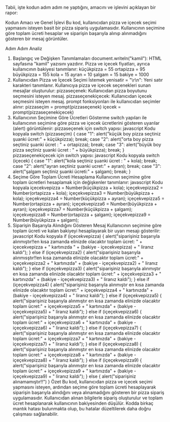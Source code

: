 Tabii, işte kodun adım adım ne yaptığını, amacını ve işlevini açıklayan bir rapor:

Kodun Amacı ve Genel İşlevi
Bu kod, kullanıcıdan pizza ve içecek seçimi yapmasını isteyen basit bir pizza sipariş uygulamasıdır. Kullanıcının seçimine göre toplam ücreti hesaplar ve siparişin başarıyla alınıp alınmadığını gösteren bir mesaj görüntüler.

Adım Adım Analiz
1. Başlangıç ve Değişken Tanımlamaları
document.writeln("kamil"): HTML sayfasına "kamil" yazısını yazdırır.
Pizza ve içecek fiyatları, ayrıca kullanıcının bakiyesi tanımlanır:
küçükpizza = 55
ortapizza = 95
büyükpizza = 155
kola = 15
ayran = 10
şalgam = 15
bakiye = 1000
2. Kullanıcıdan Pizza ve İçecek Seçimi İstemek
yenisatir = "\r\n": Yeni satır karakteri tanımlanır.
Kullanıcıya pizza ve içecek seçenekleri sunan mesajlar oluşturulur:
pizzaseçenek: Kullanıcıdan pizza boyutunu seçmesini isteyen mesaj.
pizzaseçenekiçecek: Kullanıcıdan içecek seçmesini isteyen mesaj.
prompt fonksiyonları ile kullanıcıdan seçimler alınır:
pizzaseçim = prompt(pizzaseçenek)
içecek = prompt(pizzaseçenekiçecek)
3. Kullanıcının Seçimine Göre Ücretleri Gösterme
switch yapıları ile kullanıcının seçimine göre pizza ve içecek ücretlerini gösteren uyarılar (alert) görüntülenir:
pizzaseçenek için switch yapısı:
javascript
Kodu kopyala
switch (pizzaseçim) {
  case "1":
    alert("küçük boy pizza seçtiniz şuanki ücret:" + küçükpizza);
    break;
  case "2":
    alert("orta boy pizza seçtiniz şuanki ücret : " + ortapizza);
    break;
  case "3":
    alert("büyük boy pizza seçtiniz şuanki ücret : " + büyükpizza);
    break;
}
pizzaseçenekiçecek için switch yapısı:
javascript
Kodu kopyala
switch (içecek) {
  case "1":
    alert("kola seçtiniz şuanki ücret : " + kola);
    break;
  case "2":
    alert("ayran seçtiniz şuanki ucret:" + ayran);
    break;
  case "3":
    alert("şalgam seçtiniz şuanki ücreti:" + şalgam);
    break;
}
4. Seçime Göre Toplam Ücreti Hesaplama
Kullanıcının seçimine göre toplam ücretleri hesaplamak için değişkenler tanımlanır:
javascript
Kodu kopyala
içecekvepizza = Number(küçükpizza + kola);
içeçekvepizza2 = Number(ortapizza + kola);
içeçekvepizza3 = Number(büyükpizza + kola);
içeçekvepizza4 = Number(küçükpizza + ayran);
içeçekvepizza5 = Number(ortapizza + ayran);
içeçekvepizza6 = Number(büyükpizza + ayran);
içeçekvepizza7 = Number(küçükpizza + şalgam);
içeçekvepizza8 = Number(ortapizza + şalgam);
içeçekvepizza9 = Number(büyükpizza + şalgam);
5. Siparişin Başarıyla Alındığını Gösteren Mesaj
Kullanıcının seçimine göre toplam ücreti ve kalan bakiyeyi hesaplayarak bir uyarı mesajı gösterilir:
javascript
Kodu kopyala
if (içecekvepizza) {
  alert("siparişiniz başarıyla alınmıştır!!en kısa zamanda elinizde olacaktır toplam ücret: " + içecekvepizza + " kartınızda " + (bakiye - içecekvepizza) + " liranız kaldı");
} else if (içeçekvepizza2) {
  alert("siparişiniz başarıyla alınmısştır!!en kısa zamanda elinizde olacaktır toplam ücret:" + içeçekvepizza2 + " kartınızda" + (bakiye - içeçekvepizza2) + " liranız kaldı");
} else if (içeçekvepizza3) {
  alert("siparişiniz başarıyla alınmıştır en kısa zamanda elinizde olacaktır toplam ücret:" + içeçekvepizza3 + " kartınızda" + (bakiye - içeçekvepizza3) + " liranız kaldı");
} else if (içeçekvepizza4) {
  alert("siparişiniz başarıyla alınmıştır en kısa zamanda elinizde olacaktır toplam ücret:" + içeçekvepizza4 + " kartınızda" + (bakiye - içeçekvepizza4) + " liranız kaldı");
} else if (içeçekvepizza5) {
  alert("siparişiniz başarıyla alınmıştır en kısa zamanda elinizde olacaktır toplam ücret:" + içeçekvepizza5 + " kartınızda" + (bakiye - içeçekvepizza5) + " liranız kaldı");
} else if (içeçekvepizza6) {
  alert("siparişiniz başarıyla alınmıştır en kısa zamanda elinizde olacaktır toplam ücret:" + içeçekvepizza6 + " kartınızda" + (bakiye - içeçekvepizza6) + " liranız kaldı");
} else if (içeçekvepizza7) {
  alert("siparişiniz başarıyla alınmıştır en kısa zamanda elinizde olacaktır toplam ücret:" + içeçekvepizza7 + " kartınızda" + (bakiye - içeçekvepizza7) + " liranız kaldı");
} else if (içeçekvepizza8) {
  alert("siparişiniz başarıyla alınmıştır en kısa zamanda elinizde olacaktır toplam ücret:" + içeçekvepizza8 + " kartınızda" + (bakiye - içeçekvepizza8) + " liranız kaldı");
} else if (içeçekvepizza9) {
  alert("siparişiniz başarıyla alınmıştır en kısa zamanda elinizde olacaktır toplam ücret:" + içeçekvepizza9 + " kartınızda" + (bakiye - içeçekvepizza9) + " liranız kaldı");
} else {
  alert("siparişiniz alınamamıştır!!")
}
Özet
Bu kod, kullanıcıdan pizza ve içecek seçimi yapmasını isteyen, ardından seçime göre toplam ücreti hesaplayarak siparişin başarıyla alındığını veya alınamadığını gösteren bir pizza sipariş uygulamasıdır. Kullanıcıdan alınan bilgilerle sipariş oluşturulur ve toplam ücret hesaplanarak kullanıcının bakiyesinden düşülür. Kodda birkaç mantık hatası bulunmakta olup, bu hatalar düzeltilerek daha doğru çalışması sağlanabilir.






